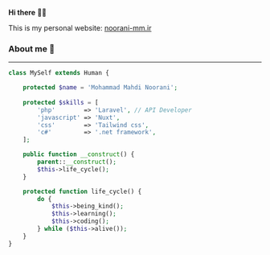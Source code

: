  **Hi there** 👋🏻 

 This is my personal website: [noorani-mm.ir](https://noorani-mm.ir/)
 
### About me 📖
<hr>

```php
class MySelf extends Human {

    protected $name = 'Mohammad Mahdi Noorani';
    
    protected $skills = [
        'php'        => 'Laravel', // API Developer
        'javascript' => 'Nuxt',
        'css'        => 'Tailwind css',
        'c#'         => '.net framework',
    ];

    public function __construct() {
        parent::__construct();
        $this->life_cycle();
    }

    protected function life_cycle() {
        do {
            $this->being_kind();
            $this->learning();
            $this->coding();
        } while ($this->alive()); 
    }
}
```

